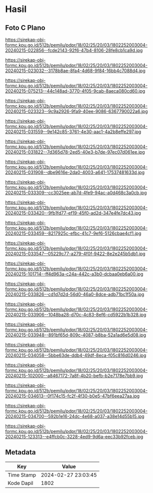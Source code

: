 # Hasil

## Foto C Plano

https://sirekap-obj-formc.kpu.go.id/512b/pemilu/pdpr/18/02/25/20/03/1802252003004-20240215-022856--fcde2143-92f6-47b4-8106-28fe8cb1ca9d.jpg

https://sirekap-obj-formc.kpu.go.id/512b/pemilu/pdpr/18/02/25/20/03/1802252003004-20240215-023032--3178b8ae-8fa4-4d68-9f84-16bb4c7088d4.jpg

https://sirekap-obj-formc.kpu.go.id/512b/pemilu/pdpr/18/02/25/20/03/1802252003004-20240215-075213--44c148ad-3770-4f05-9cab-8aeca080cd60.jpg

https://sirekap-obj-formc.kpu.go.id/512b/pemilu/pdpr/18/02/25/20/03/1802252003004-20240215-023323--9c9a2926-9fa9-40ee-9086-6367790022a6.jpg

https://sirekap-obj-formc.kpu.go.id/512b/pemilu/pdpr/18/02/25/20/03/1802252003004-20240215-031559--9e142c85-3761-4e30-aac1-4a2b8effe297.jpg

https://sirekap-obj-formc.kpu.go.id/512b/pemilu/pdpr/18/02/25/20/03/1802252003004-20240215-031822--7d365d78-2ed5-40e3-b7de-97ec07d061ee.jpg

https://sirekap-obj-formc.kpu.go.id/512b/pemilu/pdpr/18/02/25/20/03/1802252003004-20240215-031908--dbe9616e-2da0-4003-a641-17537481633d.jpg

https://sirekap-obj-formc.kpu.go.id/512b/pemilu/pdpr/18/02/25/20/03/1802252003004-20240215-033309--cc3025ee-ab7d-4fe9-94ac-a0d468c3a0cb.jpg

https://sirekap-obj-formc.kpu.go.id/512b/pemilu/pdpr/18/02/25/20/03/1802252003004-20240215-033420--9fb1fd77-ef19-45f0-ad2d-347e4fe7dc43.jpg

https://sirekap-obj-formc.kpu.go.id/512b/pemilu/pdpr/18/02/25/20/03/1802252003004-20240215-033459--8217925c-efbc-41c7-9ef6-5126cbae4cf1.jpg

https://sirekap-obj-formc.kpu.go.id/512b/pemilu/pdpr/18/02/25/20/03/1802252003004-20240215-033547--05229c77-a279-4f0f-9422-8e2e245b5db1.jpg

https://sirekap-obj-formc.kpu.go.id/512b/pemilu/pdpr/18/02/25/20/03/1802252003004-20240215-101714--ff4d963a-c24a-442c-a3b0-dcbaa0eb6a00.jpg

https://sirekap-obj-formc.kpu.go.id/512b/pemilu/pdpr/18/02/25/20/03/1802252003004-20240215-033826--cd1d7d2d-56d0-46a0-8dce-adb71bc1f50a.jpg

https://sirekap-obj-formc.kpu.go.id/512b/pemilu/pdpr/18/02/25/20/03/1802252003004-20240215-033906--1048ba28-d70c-4c83-8ef6-cd5922b1b328.jpg

https://sirekap-obj-formc.kpu.go.id/512b/pemilu/pdpr/18/02/25/20/03/1802252003004-20240215-033948--891bf65d-809c-4087-b8ba-52a1ad6e5d08.jpg

https://sirekap-obj-formc.kpu.go.id/512b/pemilu/pdpr/18/02/25/20/03/1802252003004-20240215-034058--5bbe63de-ddb4-49df-8eca-f05c816d0246.jpg

https://sirekap-obj-formc.kpu.go.id/512b/pemilu/pdpr/18/02/25/20/03/1802252003004-20240215-102000--a8467172-7a8f-4b20-befb-b2e7178e7bb9.jpg

https://sirekap-obj-formc.kpu.go.id/512b/pemilu/pdpr/18/02/25/20/03/1802252003004-20240215-034613--0f174c15-fc2f-4f30-b0e5-47bf6eea27aa.jpg

https://sirekap-obj-formc.kpu.go.id/512b/pemilu/pdpr/18/02/25/20/03/1802252003004-20240215-034700--592b1e16-24dc-4e68-a037-a38e14d55b15.jpg

https://sirekap-obj-formc.kpu.go.id/512b/pemilu/pdpr/18/02/25/20/03/1802252003004-20240215-123313--e4ffcb0c-3228-4ed9-9d6a-eec33b92fceb.jpg


## Metadata

| Key        | Value               |
| ---------- | ------------------- |
| Time Stamp | 2024-02-27 23:03:45 |
| Kode Dapil | 1802                |



